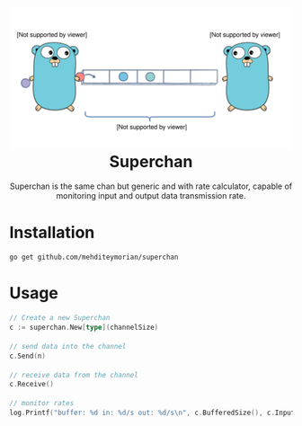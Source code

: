 <h1 align="center">
  <img alt="Superchan" src="assets/icon.svg" width="500px"/><br/>
  Superchan
</h1>
<p align="center">Superchan is the same chan but generic and with rate calculator, capable of monitoring input and output data transmission rate.</p>


# Installation
```shell
go get github.com/mehditeymorian/superchan
```


# Usage
```Go
// Create a new Superchan
c := superchan.New[type](channelSize)

// send data into the channel
c.Send(n)

// receive data from the channel
c.Receive()

// monitor rates
log.Printf("buffer: %d in: %d/s out: %d/s\n", c.BufferedSize(), c.InputRate(), c.OutputRate())
```